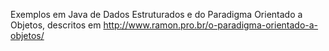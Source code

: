 Exemplos em Java de Dados Estruturados e do Paradigma Orientado a Objetos, descritos em http://www.ramon.pro.br/o-paradigma-orientado-a-objetos/
